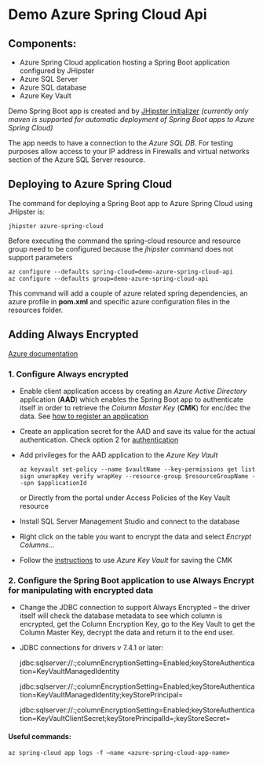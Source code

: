 # Demo Azure Spring Cloud Api

## Components:

*	Azure Spring Cloud application hosting a Spring Boot application configured by JHipster
*	Azure SQL Server
*	Azure SQL database
*	Azure Key Vault

Demo Spring Boot app is created and by [JHipster initializer](https://start.jhipster.tech/) _(currently only maven is supported for automatic deployment of Spring Boot apps to Azure Spring Cloud)_

The app needs to have a connection to the _Azure SQL DB_. For testing purposes allow access to your IP address in Firewalls and virtual networks section of the Azure SQL Server resource.


## Deploying to Azure Spring Cloud

The command for deploying a Spring Boot app to Azure Spring Cloud using JHipster is:

    jhipster azure-spring-cloud

Before executing the command the spring-cloud resource and resource group need to be configured because the _jhipster_ command does not support parameters

    az configure --defaults spring-cloud=demo-azure-spring-cloud-api
    az configure --defaults group=demo-azure-spring-cloud-api

This command will add a couple of azure related spring dependencies, an azure profile in **pom.xml** and specific azure configuration files in the resources folder.


## Adding Always Encrypted

[Azure documentation](https://docs.microsoft.com/en-us/sql/relational-databases/security/encryption/always-encrypted-database-engine?view=sql-server-ver15#how-it-works)

### 1. Configure Always encrypted

*   Enable client application access by creating an _Azure Active Directory_ application (**AAD**) which enables the Spring Boot app to authenticate itself in order to retrieve the _Column Master Key_ (**CMK**) for enc/dec the data. See [how to register an application](https://docs.microsoft.com/en-us/azure/active-directory/develop/howto-create-service-principal-portal#register-an-application-with-azure-ad-and-create-a-service-principal)
*   Create an application secret for the AAD and save its value for the actual authentication. Check option 2 for [authentication](https://docs.microsoft.com/en-us/azure/active-directory/develop/howto-create-service-principal-portal#authentication-two-options )
*   Add privileges for the AAD application to the _Azure Key Vault_
    
    `az keyvault set-policy --name $vaultName --key-permissions get list sign unwrapKey verify wrapKey --resource-group $resourceGroupName --spn $applicationId`
    
    or Directly from the portal under Access Policies of the Key Vault resource 
*   Install SQL Server Management Studio and connect to the database 
*   Right click on the table you want to encrypt the data and select _Encrypt Columns…_
*   Follow the [instructions](https://docs.microsoft.com/en-us/sql/relational-databases/security/encryption/always-encrypted-database-engine?view=sql-server-ver15#getting-started-with-always-encrypted) to use _Azure Key Vault_ for saving the CMK

### 2. Configure the Spring Boot application to use Always Encrypt for manipulating with encrypted data
*	Change the JDBC connection to support Always Encrypted – the driver itself will check the database metadata to see which column is encrypted, get the Column Encryption Key, go to the Key Vault to get the Column Master Key, decrypt the data and return it to the end user.
*	JDBC connections for drivers v 7.4.1 or later:

    jdbc:sqlserver://<server>:<port>;columnEncryptionSetting=Enabled;keyStoreAuthentication=KeyVaultManagedIdentity

    jdbc:sqlserver://<server>:<port>;columnEncryptionSetting=Enabled;keyStoreAuthentication=KeyVaultManagedIdentity;keyStorePrincipal=<AAD Application Object ID>

    jdbc:sqlserver://<server>:<port>;columnEncryptionSetting=Enabled;keyStoreAuthentication=KeyVaultClientSecret;keyStorePrincipalId=<AAD Application Client ID>;keyStoreSecret=<AAD application secret value>

#### Useful commands:
    az spring-cloud app logs -f –name <azure-spring-cloud-app-name>

